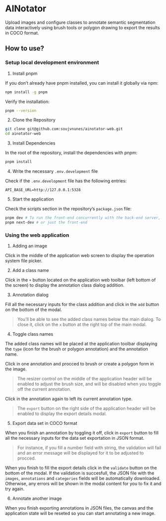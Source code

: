 # AINotator

Upload images and configure classes to annotate semantic segmentation data interactively using brush tools or polygon drawing to export the results in COCO format.

## How to use?

### Setup local development environment

1. Install pnpm

If you don’t already have pnpm installed, you can install it globally via npm:

```bash
npm install -g pnpm
```

Verify the installation:

```bash
pnpm --version
```

2. Clone the Repository

```bash
git clone git@github.com:soujvnunes/ainotator-web.git
cd ainotator-web
```

3. Install Dependencies

In the root of the repository, install the dependencies with pnpm:

```bash
pnpm install
```

4. Write the necessary `.env.development` file

Check if the `.env.development` file has the following entries:

```text
API_BASE_URL=http://127.0.0.1:5328
```

5. Start the application

Check the scripts section in the repository’s `package.json` file:

```bash
pnpm dev # To run the front-end concurrently with the back-end server, necessary for the COCO format validation
pnpm next-dev # or just the front-end
```

### Using the web application

1. Adding an image

Click in the middle of the application web screen to display the operation system file picker.

2. Add a class name

Click in the `+` button located on the application web toolbar (left bottom of the screen) to display the annotation class dialog addition.

3. Annotation dialog

Fill all the necessary inputs for the class addition and click in the `add` button on the bottom of the modal.

> You'll be able to see the added class names below the main dialog. To close it, click on the `x` button at the right top of the main modal.

4. Toggle class names

The added class names will be placed at the application toolbar displaying the `type` (icon for the brush or polygon annotation) and the annotation name.

Click in one annotation and procced to brush or create a polygon form in the image.

> The resizer control on the middle of the application header will be enabled to adjust the brush size, and will be disabled when you toggle off the current annotation.

Click in the annotation again to left its current annotation type.

> The `export` button on the right side of the application header will be enabled to display the export details modal.

5. Export data set in COCO format

When you finish an annotation by toggling it off, click in `export` button to fill all the necessary inputs for the data set exportation in JSON format.

> For instance, if you fill a number field with string, the validation will fail and an error message will be displayed for it to be adjusted to procced.

When you finish to fill the export details click in the `validate` button on the bottom of the modal. If the validation is succesfull, the JSON file with the `images`, `annotations` and `categories` fields will be automatically downloaded. Otherwise, any errors will be shown in the modal content for you to fix it and try again.

6. Annotate another image

When you finish exporting annotations in JSON files, the canvas and the application state will be reseted so you can start annotating a new image.
